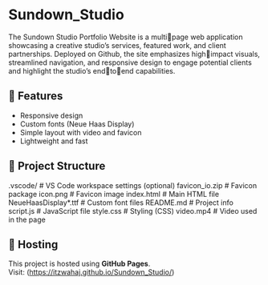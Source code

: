 ﻿# Sundown_Studio

The Sundown Studio Portfolio Website is a multipage web application showcasing a creative studio’s services, featured work, and client partnerships. Deployed on Github, the site emphasizes highimpact visuals, streamlined navigation, and responsive design to engage potential clients and highlight the studio’s endtoend capabilities.

## 📝 Features

- Responsive design
- Custom fonts (Neue Haas Display)
- Simple layout with video and favicon
- Lightweight and fast

## 📁 Project Structure

.vscode/ # VS Code workspace settings (optional)
favicon_io.zip # Favicon package
icon.png # Favicon image
index.html # Main HTML file
NeueHaasDisplay*.ttf # Custom font files
README.md # Project info
script.js # JavaScript file
style.css # Styling (CSS)
video.mp4 # Video used in the page


## 🚀 Hosting

This project is hosted using **GitHub Pages**.  
Visit: (https://itzwahaj.github.io/Sundown_Studio/)



